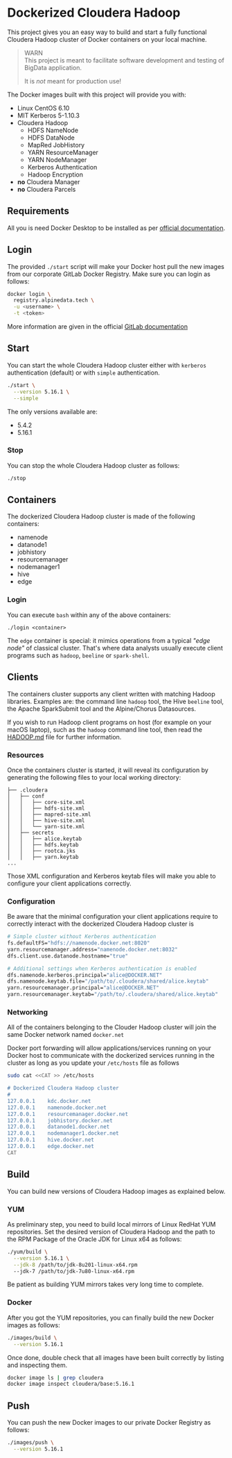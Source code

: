 # Dockerized Cloudera Hadoop
This project gives you an easy way to build and start a fully functional Cloudera Hadoop cluster of Docker containers on your local machine.

> WARN  
> This project is meant to facilitate software development and testing of BigData application.
>
> It is *not* meant for production use!


The Docker images built with this project will provide you with:

- Linux CentOS 6.10
- MIT Kerberos 5-1.10.3
- Cloudera Hadoop
    * HDFS NameNode
    * HDFS DataNode
    * MapRed JobHistory
    * YARN ResourceManager
    * YARN NodeManager
    * Kerberos Authentication
    * Hadoop Encryption
- **no** Cloudera Manager
- **no** Cloudera Parcels

## Requirements
All you is need Docker Desktop to be installed as per [official documentation](https://www.docker.com/products/docker-desktop).

## Login
The provided `./start` script will make your Docker host pull the new images from our corporate GitLab Docker Registry. Make sure you can login as follows:

```bash
docker login \
  registry.alpinedata.tech \
  -u <username> \
  -t <token>
```

More information are given in the official [GitLab documentation](https://docs.gitlab.com/ee/user/project/container_registry.html)

## Start
You can start the whole Cloudera Hadoop cluster either with `kerberos` authentication (default) or with `simple` authentication.

```bash
./start \
  --version 5.16.1 \
  --simple
```

The only versions available are:

- 5.4.2
- 5.16.1


### Stop
You can stop the whole Cloudera Hadoop cluster as follows:

```bash
./stop
```

## Containers
The dockerized Cloudera Hadoop cluster is made of the following containers:

- namenode
- datanode1
- jobhistory
- resourcemanager
- nodemanager1
- hive
- edge


### Login
You can execute `bash` within any of the above containers:

```
./login <container>
```

The ``edge`` container is special: it mimics operations from a typical _"edge node"_ of classical cluster. That's where data analysts usually execute client programs such as `hadoop`, `beeline` or `spark-shell`.


## Clients
The containers cluster supports any client written with matching Hadoop libraries. Examples are: the command line `hadoop` tool, the Hive `beeline` tool, the Apache SparkSubmit tool and the Alpine/Chorus Datasources.

If you wish to run Hadoop client programs on host (for example on your macOS laptop), such as the `hadoop` command line tool, then read the [HADOOP.md](HADOOP.md) file for further information.


### Resources
Once the containers cluster is started, it will reveal its configuration by generating the following files to your local working directory:

```
├── .cloudera
│   ├── conf
│   │   ├── core-site.xml
│   │   ├── hdfs-site.xml
│   │   ├── mapred-site.xml
│   │   ├── hive-site.xml
│   │   └── yarn-site.xml
│   ├── secrets
│   │   ├── alice.keytab
│   │   ├── hdfs.keytab
│   │   ├── rootca.jks
│   │   ├── yarn.keytab
...
```
Those XML configuration and Kerberos keytab files will make you able to configure your client applications correctly.

### Configuration
Be aware that the minimal configuration your client applications require to correctly interact with the dockerized Cloudera Hadoop cluster is

```bash
# Simple cluster without Kerberos authentication
fs.defaultFS="hdfs://namenode.docker.net:8020"
yarn.resourcemanager.address="namenode.docker.net:8032"
dfs.client.use.datanode.hostname="true"

# Additional settings when Kerberos authentication is enabled
dfs.namenode.kerberos.principal="alice@DOCKER.NET"
dfs.namenode.keytab.file="/path/to/.cloudera/shared/alice.keytab"
yarn.resourcemanager.principal="alice@DOCKER.NET"
yarn.resourcemanager.keytab="/path/to/.cloudera/shared/alice.keytab"
```


### Networking
All of the containers belonging to the Clouder Hadoop cluster will join the same Docker network named `docker.net`

Docker port forwarding will allow applications/services running on your Docker host to communicate with the dockerized services running in the cluster as long as you update your `/etc/hosts` file as follows

```bash
sudo cat <<CAT >> /etc/hosts

# Dockerized Cloudera Hadoop cluster
#
127.0.0.1    kdc.docker.net
127.0.0.1    namenode.docker.net
127.0.0.1    resourcemanager.docker.net
127.0.0.1    jobhistory.docker.net
127.0.0.1    datanode1.docker.net
127.0.0.1    nodemanager1.docker.net
127.0.0.1    hive.docker.net
127.0.0.1    edge.docker.net
CAT
```


## Build
You can build new versions of Cloudera Hadoop images as explained below.

### YUM
As preliminary step, you need to build local mirrors of Linux RedHat YUM repositories. Set the desired version of Cloudera Hadoop and the path to the RPM Package of the Oracle JDK for Linux x64 as follows:

```bash
./yum/build \
  --version 5.16.1 \
  --jdk-8 /path/to/jdk-8u201-linux-x64.rpm
  --jdk-7 /path/to/jdk-7u80-linux-x64.rpm
```

Be patient as building YUM mirrors takes very long time to complete.

### Docker
After you got the YUM repositories, you can finally build the new Docker images as follows:

```bash
./images/build \
  --version 5.16.1
```

Once done, double check that all images have been built correctly by listing and inspecting them.

```bash
docker image ls | grep cloudera
docker image inspect cloudera/base:5.16.1
```


## Push
You can push the new Docker images to our private Docker Registry as follows:

```bash
./images/push \
  --version 5.16.1
```

